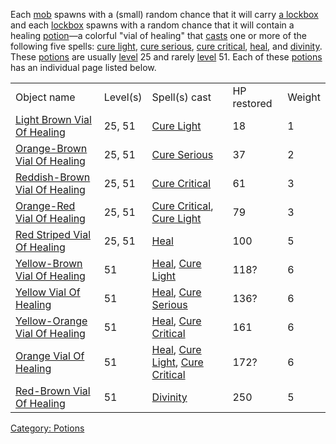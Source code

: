 Each [mob](:Category:_Mobs "wikilink") spawns with a (small) random
chance that it will carry [a lockbox](Small_Wooden_Lockbox "wikilink")
and each [lockbox](Small_Wooden_Lockbox "wikilink") spawns with a random
chance that it will contain a healing
[potion](:Category:_Potions "wikilink")—a colorful "vial of healing"
that [casts](Cast "wikilink") one or more of the following five spells:
[cure light](Cure_Light "wikilink"), [cure
serious](Cure_Serious "wikilink"), [cure
critical](Cure_Critical "wikilink"), [heal](Heal_(spell) "wikilink"),
and [divinity](Divinity "wikilink"). These
[potions](:Category:_Potions "wikilink") are usually
[level](Object_Level "wikilink") 25 and rarely
[level](Object_Level "wikilink") 51. Each of these
[potions](:Category:_Potions "wikilink") has an individual page listed
below.

|                                                                           |          |                                                                                                                 |             |        |
|---------------------------------------------------------------------------|----------|-----------------------------------------------------------------------------------------------------------------|-------------|--------|
| Object name                                                               | Level(s) | Spell(s) cast                                                                                                   | HP restored | Weight |
| [Light Brown Vial Of Healing](Light_Brown_Vial_Of_Healing "wikilink")     | 25, 51   | [Cure Light](Cure_Light "wikilink")                                                                             | 18          | 1      |
| [Orange-Brown Vial Of Healing](Orange-Brown_Vial_Of_Healing "wikilink")   | 25, 51   | [Cure Serious](Cure_Serious "wikilink")                                                                         | 37          | 2      |
| [Reddish-Brown Vial Of Healing](Reddish-Brown_Vial_Of_Healing "wikilink") | 25, 51   | [Cure Critical](Cure_Critical "wikilink")                                                                       | 61          | 3      |
| [Orange-Red Vial Of Healing](Orange-Red_Vial_Of_Healing "wikilink")       | 25, 51   | [Cure Critical](Cure_Critical "wikilink"), [Cure Light](Cure_Light "wikilink")                                  | 79          | 3      |
| [Red Striped Vial Of Healing](Red_Striped_Vial_Of_Healing "wikilink")     | 25, 51   | [Heal](Heal_(spell) "wikilink")                                                                                 | 100         | 5      |
| [Yellow-Brown Vial Of Healing](Yellow-Brown_Vial_Of_Healing "wikilink")   | 51       | [Heal](Heal_(spell) "wikilink"), [Cure Light](Cure_Light "wikilink")                                            | 118?        | 6      |
| [Yellow Vial Of Healing](Yellow_Vial_Of_Healing "wikilink")               | 51       | [Heal](Heal_(spell) "wikilink"), [Cure Serious](Cure_Serious "wikilink")                                        | 136?        | 6      |
| [Yellow-Orange Vial Of Healing](Yellow-Orange_Vial_Of_Healing "wikilink") | 51       | [Heal](Heal_(spell) "wikilink"), [Cure Critical](Cure_Critical "wikilink")                                      | 161         | 6      |
| [Orange Vial Of Healing](Orange_Vial_Of_Healing "wikilink")               | 51       | [Heal](Heal_(spell) "wikilink"), [Cure Light](Cure_Light "wikilink"), [Cure Critical](Cure_Critical "wikilink") | 172?        | 6      |
| [Red-Brown Vial Of Healing](Red-Brown_Vial_Of_Healing "wikilink")         | 51       | [Divinity](Divinity "wikilink")                                                                                 | 250         | 5      |

[Category: Potions](Category:_Potions "wikilink")
